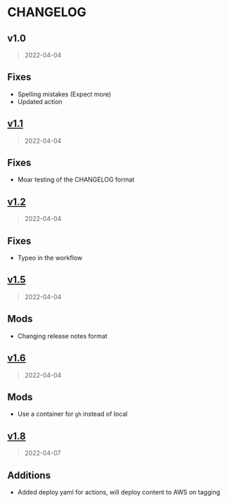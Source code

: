 # CHANGELOG

<a name="v1.0"></a>
## v1.0

> 2022-04-04

## Fixes
* Spelling mistakes (Expect more)
* Updated action

<a name="v1.1"></a>
## [v1.1](https://github.com/replicant0wnz/dronemusic.co/compare/v1.0...v1.1)

> 2022-04-04

## Fixes
* Moar testing of the CHANGELOG format

<a name="v1.2"></a>
## [v1.2](https://github.com/replicant0wnz/dronemusic.co/compare/v1.1...v1.2)

> 2022-04-04

## Fixes
* Typeo in the workflow

<a name="v1.5"></a>
## [v1.5](https://github.com/replicant0wnz/dronemusic.co/compare/v1.4...v1.5)

> 2022-04-04

## Mods
* Changing release notes format

<a name="v1.6"></a>
## [v1.6](https://github.com/replicant0wnz/dronemusic.co/compare/v1.5...v1.6)

> 2022-04-04

## Mods
* Use a container for `gh` instead of local

<a name="v1.8"></a>
## [v1.8](https://github.com/replicant0wnz/dronemusic.co/compare/v1.7...v1.8)

> 2022-04-07

## Additions
* Added deploy.yaml for actions, will deploy content to AWS on tagging

